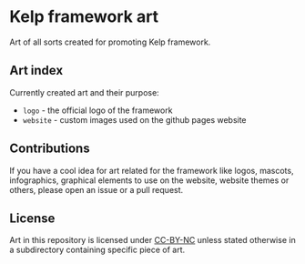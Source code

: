 # Kelp framework art

Art of all sorts created for promoting Kelp framework.

## Art index

Currently created art and their purpose:
- `logo` - the official logo of the framework
- `website` - custom images used on the github pages website

## Contributions

If you have a cool idea for art related for the framework like logos, mascots,
infographics, graphical elements to use on the website, website themes or
others, please open an issue or a pull request.

## License

Art in this repository is licensed under
[CC-BY-NC](https://creativecommons.org/licenses/by-nc/4.0/) unless stated
otherwise in a subdirectory containing specific piece of art.

